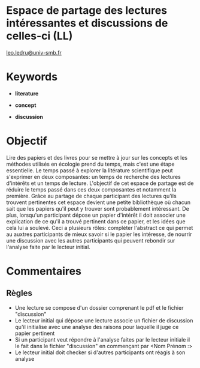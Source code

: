 # Espace de partage des lectures intéressantes et discussions de celles-ci (LL)
leo.ledru@univ-smb.fr

# Keywords

+ **literature**

+ **concept**

+ **discussion**

# Objectif 
Lire des papiers et des livres pour se mettre à jour sur les concepts et les méthodes utilisés en écologie prend du temps, mais c'est une étape essentielle. Le temps passé à explorer la litérature scientifique peut s'exprimer en deux composantes: un temps de recherche des lectures d'intérêts et un temps de lecture. L'objectif de cet espace de partage est de réduire le temps passé dans ces deux composantes et notamment la première. Grâce au partage de chaque participant des lectures qu'ils trouvent pertinentes cet espace devient une petite bibliothèque où chacun sait que les papiers qu'il peut y trouver sont probablement intéressant. De plus, lorsqu'un participant dépose un papier d'intérêt il doit associer une explication de ce qu'il a trouvé pertinent dans ce papier, et les idées que cela lui a soulevé. Ceci a plusieurs rôles: compléter l'abstract ce qui permet au auxtres participants de mieux savoir si le papier les intéresse, de nourrir une discussion avec les autres participants qui peuvent rebondir sur l'analyse faite par le lecteur initial.

# Commentaires

## Règles

+ Une lecture se compose d'un dossier comprenant le pdf et le fichier "discussion"
+ Le lecteur initial qui dépose une lecture associe un fichier de discussion qu'il initialise avec une analyse des raisons pour laquelle il juge ce papier pertinent
+ Si un participant veut répondre à l'analyse faites par le lecteur initiale il le fait dans le fichier "discussion" en commençant par <Nom Prénom :>
+ Le lecteur initial doit checker si d'autres participants ont réagis à son analyse
